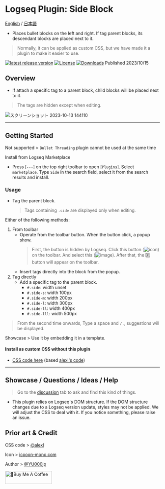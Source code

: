# Logseq Plugin: Side Block

[English](https://github.com/YU000jp/logseq-plugin-side-block) / [日本語](https://github.com/YU000jp/logseq-plugin-side-block/blob/main/readme.ja.md)

- Places bullet blocks on the left and right. If tag parent blocks, its descendant blocks are placed next to it.

> Normally, it can be applied as custom CSS, but we have made it a plugin to make it easier to use.

[![latest release version](https://img.shields.io/github/v/release/YU000jp/logseq-plugin-side-block)](https://github.com/YU000jp/logseq-plugin-side-block/releases)
[![License](https://img.shields.io/github/license/YU000jp/logseq-plugin-side-block?color=blue)](https://github.com/YU000jp/logseq-plugin-side-block/LICENSE)
[![Downloads](https://img.shields.io/github/downloads/YU000jp/logseq-plugin-side-block/total.svg)](https://github.com/YU000jp/logseq-plugin-side-block/releases)
 Published 2023/10/15

## Overview

- If attach a specific tag to a parent block, child blocks will be placed next to it.
> The tags are hidden except when editing.

![スクリーンショット 2023-10-13 144110](https://github.com/YU000jp/logseq-plugin-side-block/assets/111847207/c85ebc5e-9442-42c0-bac5-1616203483ca)

---

## Getting Started

Not supported > `Bullet Threading` plugin cannot be used at the same time

Install from Logseq Marketplace
  - Press [`---`] on the top right toolbar to open [`Plugins`]. Select `marketplace`. Type `Side` in the search field, select it from the search results and install.

### Usage

- Tag the parent block.
  > Tags containing `.side` are displayed only when editing.

Either of the following methods:

1. From toolbar
   - Operate from the toolbar button. When the button click, a popup show.
     > First, the button is hidden by Logseq. Click this button (![icon](https://github.com/YU000jp/logseq-plugin-bullet-point-custom-icon/assets/111847207/136f9d0f-9dcf-4942-9821-c9f692fcfc2f)) on the toolbar. And select this (![image](https://github.com/YU000jp/logseq-plugin-side-block/assets/111847207/726d00da-f665-4eb1-ac15-77e10a24dcae)). After that, the #️⃣ button will appear on the toolbar.
   - Insert tags directly into the block from the popup.
1. Tag directly
   - Add a specific tag to the parent block.
     - `#.side`: width unset
     - `#.side-s`: width 100px
     - `#.side-m`: width 200px
     - `#.side-l`: width 300px
     - `#.side-ll`: width 400px
     - `#.side-lll`: width 500px
  > From the second time onwards, Type a space and `/.`, suggestions will be displayed.

Showcase > Use it by embedding it in a template.

#### Install as custom CSS without this plugin

- [CSS code here](https://github.com/YU000jp/logseq-plugin-side-block/blob/main/src/style.css) (based [alexl's code](https://codeberg.org/alexl/for-logseq))

---

## Showcase / Questions / Ideas / Help

> Go to the [discussion](https://github.com/YU000jp/logseq-plugin-side-block/discussions) tab to ask and find this kind of things.

- This plugin relies on Logseq's DOM structure. If the DOM structure changes due to a Logseq version update, styles may not be applied. We will adjust the CSS to deal with it. If you notice something, please raise an issue.

## Prior art & Credit

CSS code > [@alexl](https://codeberg.org/alexl/for-logseq)

Icon > [icooon-mono.com](https://icooon-mono.com/00372-%e3%83%96%e3%83%ad%e3%83%83%e3%82%b3%e3%83%aa%e3%83%bc/)

Author > [@YU000jp](https://github.com/YU000jp)

<a href="https://www.buymeacoffee.com/yu000japan" target="_blank"><img src="https://cdn.buymeacoffee.com/buttons/v2/default-violet.png" alt="🍌Buy Me A Coffee" style="height: 42px;width: 152px" ></a>
